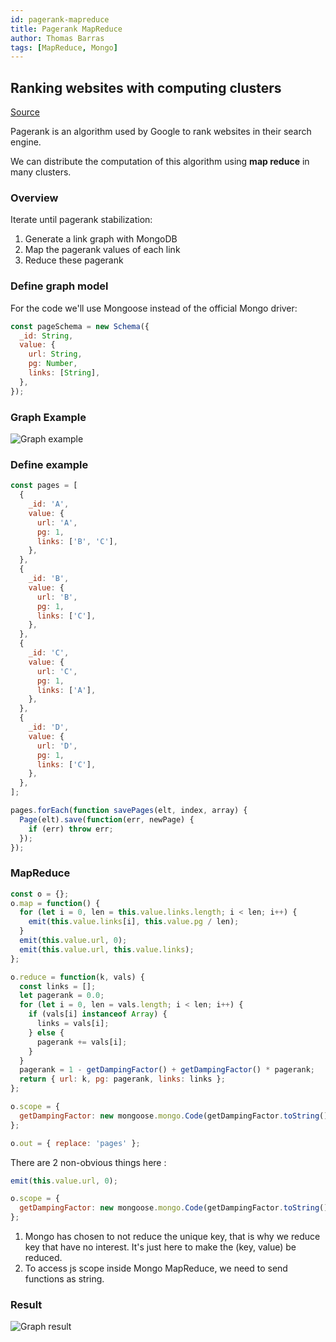```yaml
---
id: pagerank-mapreduce
title: Pagerank MapReduce
author: Thomas Barras
tags: [MapReduce, Mongo]
---
```


## Ranking websites with computing clusters

[Source](https://github.com/exced/pagerank-mapreduce)

Pagerank is an algorithm used by Google to rank websites in their search engine.

We can distribute the computation of this algorithm using **map reduce** in many clusters.

<!--truncate-->

### Overview

Iterate until pagerank stabilization:

1. Generate a link graph with MongoDB
2. Map the pagerank values of each link
3. Reduce these pagerank

### Define graph model

For the code we'll use Mongoose instead of the official Mongo driver:

```javascript
const pageSchema = new Schema({
  _id: String,
  value: {
    url: String,
    pg: Number,
    links: [String],
  },
});
```

### Graph Example

![Graph example](/img/2016-12-20-pagerank-mapreduce/PR-example1.png)

### Define example

```javascript
const pages = [
  {
    _id: 'A',
    value: {
      url: 'A',
      pg: 1,
      links: ['B', 'C'],
    },
  },
  {
    _id: 'B',
    value: {
      url: 'B',
      pg: 1,
      links: ['C'],
    },
  },
  {
    _id: 'C',
    value: {
      url: 'C',
      pg: 1,
      links: ['A'],
    },
  },
  {
    _id: 'D',
    value: {
      url: 'D',
      pg: 1,
      links: ['C'],
    },
  },
];

pages.forEach(function savePages(elt, index, array) {
  Page(elt).save(function(err, newPage) {
    if (err) throw err;
  });
});
```

### MapReduce

```javascript
const o = {};
o.map = function() {
  for (let i = 0, len = this.value.links.length; i < len; i++) {
    emit(this.value.links[i], this.value.pg / len);
  }
  emit(this.value.url, 0);
  emit(this.value.url, this.value.links);
};

o.reduce = function(k, vals) {
  const links = [];
  let pagerank = 0.0;
  for (let i = 0, len = vals.length; i < len; i++) {
    if (vals[i] instanceof Array) {
      links = vals[i];
    } else {
      pagerank += vals[i];
    }
  }
  pagerank = 1 - getDampingFactor() + getDampingFactor() * pagerank;
  return { url: k, pg: pagerank, links: links };
};

o.scope = {
  getDampingFactor: new mongoose.mongo.Code(getDampingFactor.toString()),
};

o.out = { replace: 'pages' };
```

There are 2 non-obvious things here :

```javascript
emit(this.value.url, 0);
```

```javascript
o.scope = {
  getDampingFactor: new mongoose.mongo.Code(getDampingFactor.toString()),
};
```

1. Mongo has chosen to not reduce the unique key, that is why we reduce key that have no interest. It's just here to make the (key, value) be reduced.
2. To access js scope inside Mongo MapReduce, we need to send functions as string.

### Result

![Graph result](/img/2016-12-20-pagerank-mapreduce/PR-result1.png)
